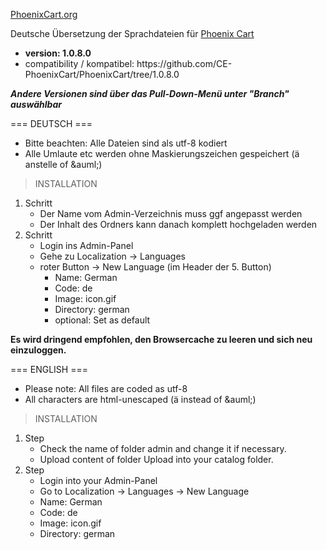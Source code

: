 <p><a href="https://phoenixcart.org/ ">PhoenixCart.org</a> </p>

<p>Deutsche Übersetzung der Sprachdateien für <a href="https://github.com/CE-PhoenixCart/PhoenixCart/">Phoenix Cart</a>

  <ul><li><strong>version: 1.0.8.0</strong></i></li>
  <li>compatibility / kompatibel:  
      https://github.com/CE-PhoenixCart/PhoenixCart/tree/1.0.8.0</li>
  </ul>
</p>
<p><strong><i>Andere Versionen sind über das Pull-Down-Menü unter "Branch" auswählbar</i></strong></p>

=== DEUTSCH ===  
<ul>
  <li>Bitte beachten: Alle Dateien sind als utf-8 kodiert</li>
  <li>Alle Umlaute etc werden ohne Maskierungszeichen gespeichert (ä anstelle of &amp;auml;)</li>
</ul>

> INSTALLATION

<p><ol>
  <li>Schritt
  <ul>
    <li>Der Name vom Admin-Verzeichnis muss ggf angepasst werden</li>
    <li>Der Inhalt des Ordners kann danach komplett hochgeladen werden</li>
  </ul></li>

  <li>Schritt
  <ul>
    <li>Login ins Admin-Panel</li>
    <li>Gehe zu Localization -> Languages </li>
    <li> roter Button -> New Language (im Header der 5. Button)
    <ul><li>   Name: German</li>
    <li>   Code: de</li>
    <li>   Image: icon.gif</li>
    <li>   Directory: german</li>
    <li>   optional: Set as default </li>
      </ul></ul></li>
  
</ol>  
<strong>Es wird dringend empfohlen, den Browsercache zu leeren und sich neu einzuloggen.</strong>
</p>

=== ENGLISH === 
<ul>
  <li>Please note: All files are coded as utf-8</li>
  <li>All characters are html-unescaped (ä instead of &amp;auml;)</li>
</ul>

> INSTALLATION

<p><ol>
  <li>Step
  <ul>
    <li>Check the name of folder admin and change it if necessary.</li>
    <li>Upload content of folder Upload into your catalog folder.</li>
  </ul></li>

<li>Step<br>
  <ul>
    <li>Login into your Admin-Panel</li>
    <li>Go to Localization -> Languages -> New Language</li>
    <li>Name: German</li>
    <li>Code: de</li>
    <li>Image: icon.gif</li>
    <li>  Directory: german</li>
  </ul></li>
</ol></p>
